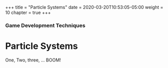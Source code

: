 +++
title = "Particle Systems"
date = 2020-03-20T10:53:05-05:00
weight = 10
chapter = true
+++

### Game Development Techniques

# Particle Systems

One, Two, three, ... BOOM!